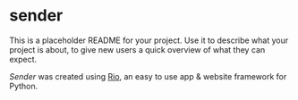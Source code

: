 # sender

This is a placeholder README for your project. Use it to describe what your
project is about, to give new users a quick overview of what they can expect.

_Sender_ was created using [Rio](https://rio.dev/), an easy to
use app & website framework for Python.
